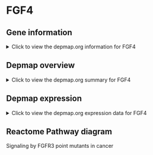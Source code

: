 <h1>FGF4</h1>

<h2>Gene information</h2>
<details>
  <summary>Click to view the depmap.org information for FGF4</summary>
  <iframe src="https://depmap.org/portal/gene/FGF4?tab=about" style="border:none;width:100%;height:800px"></iframe>
</details>

<h2>Depmap overview</h2>
<details>
  <summary>Click to view the depmap.org summary for FGF4</summary>
  <iframe src="https://depmap.org/portal/gene/FGF4?tab=overview" style="border:none;width:100%;height:800px"></iframe>
</details>

<h2>Depmap expression</h2>
<details>
  <summary>Click to view the depmap.org expression data for FGF4</summary>
  <iframe src="https://depmap.org/portal/gene/FGF4?tab=characterization" style="border:none;width:100%;height:800px"></iframe>
</details>



<h2>Reactome Pathway diagram</h2>
Signaling by FGFR3 point mutants in cancer
<div id="diagramHolder"></div>

<script>
    //Creating the Reactome Diagram widget
    //Take into account a proxy needs to be set up in your server side pointing to www.reactome.org
    function onReactomeDiagramReady(){  //This function is automatically called when the widget code is ready to be used
        var diagram = Reactome.Diagram.create({
            "placeHolder" : "diagramHolder",
            "width" : 900,
            "height" : 500
        });

        //Initialising it to the "Hemostasis" pathway
        diagram.loadDiagram("R-HSA-8853338");

        //Adding different listeners

        diagram.onDiagramLoaded(function (loaded) {
            console.info("Loaded ", loaded);
            diagram.flagItems("BAD");
	    diagram.flagItems("Q92934");
            if (loaded == "R-HSA-8853338") diagram.selectItem("R-HSA-8853338");
        });

     }
</script>



